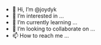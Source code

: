 - 👋 Hi, I’m @joydyk
- 👀 I’m interested in ...
- 🌱 I’m currently learning ...
- 💞️ I’m looking to collaborate on ...
- 📫 How to reach me ...

<!---
joydyk/joydyk is a ✨ special ✨ repository because its `README.md` (this file) appears on your GitHub profile.
You can click the Preview link to take a look at your changes.
--->

